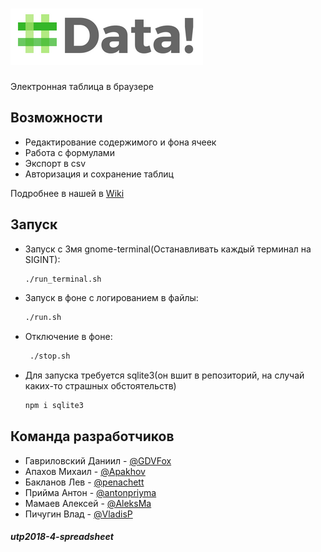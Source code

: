 ![Data!](public/img/logo.png)
======

Электронная таблица в браузере

Возможности
------

* Редактирование содержимого и фона ячеек
* Работа с формулами
* Экспорт в csv
* Авторизация и сохранение таблиц

Подробнее в нашей в [Wiki](https://github.com/bmstu-iu9/utp2018-4-spreadsheet/wiki) 

Запуск
------

* Запуск с 3мя gnome-terminal(Останавливать каждый терминал на SIGINT):
  ```bash
  ./run_terminal.sh
  ```

* Запуск в фоне с логированием в файлы:
  ```bash
  ./run.sh
  ```
* Отключение в фоне:
  ```bash
   ./stop.sh
  ```
* Для запуска требуется sqlite3(он вшит в репозиторий, на случай каких-то страшных обстоятельств)
  ```bash
  npm i sqlite3
  ```

Команда разработчиков
------

* Гавриловский Даниил - [@GDVFox](https://github.com/GDVFox)
* Апахов Михаил - [@Apakhov](https://github.com/Apakhov)
* Бакланов Лев - [@penachett](https://github.com/penachett)
* Прийма Антон - [@antonpriyma](https://github.com/antonpriyma)
* Мамаев Алексей - [@AleksMa](https://github.com/AleksMa)
* Пичугин Влад - [@VladisP](https://github.com/VladisP)

##### utp2018-4-spreadsheet
